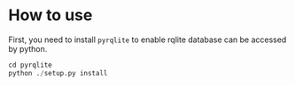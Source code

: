 # How to use

First, you need to install `pyrqlite` to enable rqlite database can be accessed by python.

```python
cd pyrqlite
python ./setup.py install
```
